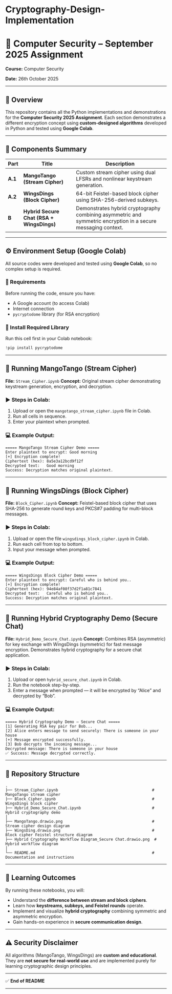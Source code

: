 # Cryptography-Design-Implementation

# 🧠 Computer Security – September 2025 Assignment

**Course:** Computer Security

**Date:** 26th October 2025

---

## 📘 Overview

This repository contains all the Python implementations and demonstrations for the **Computer Security 2025 Assignment**.
Each section demonstrates a different encryption concept using **custom-designed algorithms** developed in Python and tested using **Google Colab**.

---

## 🧩 Components Summary

| Part    | Title                                        | Description                                                                                                   |
| ------- | -------------------------------------------- | ------------------------------------------------------------------------------------------------------------- |
| **A.1** |  **MangoTango (Stream Cipher)**            | Custom stream cipher using dual LFSRs and nonlinear keystream generation.                                     |
| **A.2** |  **WingsDings (Block Cipher)**             | 64-bit Feistel-based block cipher using SHA-256-derived subkeys.                                              |
| **B**   |  **Hybrid Secure Chat (RSA + WingsDings)** | Demonstrates hybrid cryptography combining asymmetric and symmetric encryption in a secure messaging context. |

---

## ⚙️ Environment Setup (Google Colab)

All source codes were developed and tested using **Google Colab**, so no complex setup is required.

### 🧾 Requirements

Before running the code, ensure you have:

* A Google account (to access Colab)
* Internet connection
* `pycryptodome` library (for RSA encryption)

### 🔧 Install Required Library

Run this cell first in your Colab notebook:

```python
!pip install pycryptodome
```

---

## 🥭 Running MangoTango (Stream Cipher)

**File:** `Stream_Cipher.ipynb`
**Concept:** Original stream cipher demonstrating keystream generation, encryption, and decryption.

### ▶️ Steps in Colab:

1. Upload or open the `mangotango_stream_cipher.ipynb` file in Colab.
2. Run all cells in sequence.
3. Enter your plaintext when prompted.

### 💻 Example Output:

```
===== MangoTango Stream Cipher Demo =====
Enter plaintext to encrypt: Good morning
[+] Encryption complete!
Ciphertext (hex): 8a5e3a12bcd9f12f
Decrypted text:   Good morning
Success: Decryption matches original plaintext.
```

---

## 🪽 Running WingsDings (Block Cipher)

**File:** `Block_Cipher.ipynb`
**Concept:** Feistel-based block cipher that uses SHA-256 to generate round keys and PKCS#7 padding for multi-block messages.

### ▶️ Steps in Colab:

1. Upload or open the file `wingsdings_block_cipher.ipynb` in Colab.
2. Run each cell from top to bottom.
3. Input your message when prompted.

### 💻 Example Output:

```
===== WingsDings Block Cipher Demo =====
Enter plaintext to encrypt: Careful who is behind you..
[+] Encryption complete!
Ciphertext (hex): 94e84af08f37d2f1a81c7841
Decrypted text:   Careful who is behind you..
Success: Decryption matches original plaintext.
```

---

## 🔐 Running Hybrid Cryptography Demo (Secure Chat)

**File:** `Hybrid_Demo_Secure_Chat.ipynb`
**Concept:** Combines RSA (asymmetric) for key exchange with WingsDings (symmetric) for fast message encryption. Demonstrates hybrid cryptography for a secure chat application.

### ▶️ Steps in Colab:

1. Upload or open `hybrid_secure_chat.ipynb` in Colab.
2. Run the notebook step-by-step.
3. Enter a message when prompted — it will be encrypted by “Alice” and decrypted by “Bob”.

### 💻 Example Output:

```
===== Hybrid Cryptography Demo – Secure Chat =====
[1] Generating RSA key pair for Bob...
[2] Alice enters message to send securely: There is someone in your house
[+] Message encrypted successfully.
[3] Bob decrypts the incoming message...
Decrypted message: There is someone in your house
✅ Success: Message decrypted correctly.
```

---

## 📂 Repository Structure

```
.
├── Stream_Cipher.ipynb                                         # MangoTango stream cipher 
├── Block_Cipher.ipynb                                          # WingsDings block cipher
├── Hybrid_Demo_Secure_Chat.ipynb                               # Hybrid cryptography demo 
│
├── MangoTango.drawio.png                                       # Stream cipher design diagram
├── WingsDing.drawio.png                                        # Block cipher Feistel structure diagram
├── Hybrid Cryptography Workflow Diagram_Secure Chat.drawio.png  # Hybrid workflow diagram
│
└── README.md                                                   # Documentation and instructions

```

---

## 🧠 Learning Outcomes

By running these notebooks, you will:

* Understand the **difference between stream and block ciphers**.
* Learn how **keystreams, subkeys, and Feistel rounds** operate.
* Implement and visualize **hybrid cryptography** combining symmetric and asymmetric encryption.
* Gain hands-on experience in **secure communication design**.

---

## ⚠️ Security Disclaimer

All algorithms (MangoTango, WingsDings) are **custom and educational**.
They are **not secure for real-world use** and are implemented purely for learning cryptographic design principles.

---

✅ **End of README**

---
